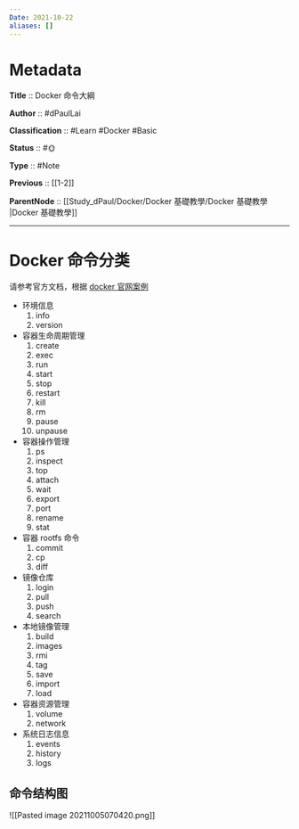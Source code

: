 ```yaml
---
Date: 2021-10-22
aliases: []
---
```


# Metadata

**Title** :: Docker 命令大綱

**Author** :: #dPaulLai

**Classification** :: #Learn #Docker #Basic

**Status** :: #🌞 

**Type** :: #Note

**Previous** :: [[1-2]]

**ParentNode** :: [[Study_dPaul/Docker/Docker 基礎教學/Docker 基礎教學 |Docker 基礎教學]]

---
# Docker 命令分类

请参考官方文档，根据 [docker 官网案例 ](https://docs.docker.com/engine/reference/run/)

- 环境信息
  1.  info
  2.  version
- 容器生命周期管理
  1.  create
  2.  exec
  3.  run
  4.  start
  5.  stop
  6.  restart
  7.  kill
  8.  rm
  9.  pause
  10. unpause
- 容器操作管理
  1.  ps
  2.  inspect
  3.  top
  4.  attach
  5.  wait
  6.  export
  7.  port
  8.  rename
  9.  stat
- 容器 rootfs 命令
  1.  commit
  2.  cp
  3.  diff
- 镜像仓库
  1.  login
  2.  pull
  3.  push
  4.  search
- 本地镜像管理
  1.  build
  2.  images
  3.  rmi
  4.  tag
  5.  save
  6.  import
  7.  load
- 容器资源管理
  1.  volume
  2.  network
- 系统日志信息
  1.  events
  2.  history
  3.  logs

## 命令结构图

![[Pasted image 20211005070420.png]]

